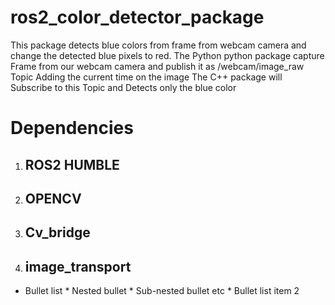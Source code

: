 # ros2_color_detector_package
This package detects blue colors from frame from webcam camera and change the detected blue pixels to red. 
The Python python package capture Frame from our webcam camera and publish it as /webcam/image_raw Topic  Adding the current time on the image 
The C++ package will Subscribe to this Topic and Detects only the blue color 

# Dependencies
1. ## ROS2 HUMBLE
2. ## OPENCV
3. ## Cv_bridge
4. ## image_transport

* Bullet list
              * Nested bullet
                  * Sub-nested bullet etc
          * Bullet list item 2
